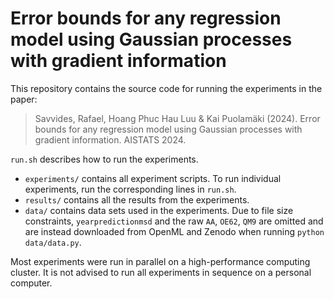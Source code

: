 # Error bounds for any regression model using Gaussian processes with gradient information

This repository contains the source code for running the experiments in the paper: 

> Savvides, Rafael, Hoang Phuc Hau Luu & Kai Puolamäki (2024). Error bounds for any regression model using Gaussian processes with gradient information. AISTATS 2024.

`run.sh` describes how to run the experiments. 

- `experiments/` contains all experiment scripts. To run individual experiments, run the corresponding lines in `run.sh`. 
- `results/` contains all the results from the experiments. 
- `data/` contains data sets used in the experiments. Due to file size constraints, `yearpredictionmsd` and the raw `AA`, `OE62`, `QM9` are omitted and are instead downloaded from OpenML and Zenodo when running `python data/data.py`.

Most experiments were run in parallel on a high-performance computing cluster. It is not advised to run all experiments in sequence on a personal computer. 
